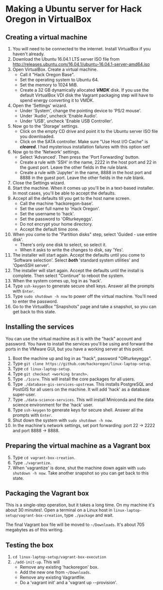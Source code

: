 # Making a Ubuntu server for Hack Oregon in VirtualBox

## Creating a virtual machine
1. You will need to be connected to the internet. Install VirtualBox if you haven't already.
2. Download the Ubuntu 16.04.1 LTS server ISO file from http://releases.ubuntu.com/16.04.1/ubuntu-16.04.1-server-amd64.iso
3. Open VirtualBox. Create a virtual machine.
    * Call it "Hack Oregon Base".
    * Set the operating system to Ubuntu 64.
    * Set the memory to 1024 MiB.
    * Create a 32 GB dynamically allocated ***VMDK*** disk. If you use the default VirtualBox VDI disk the Vagrant packaging step will have to spend energy converting it to VMDK.
4. Open the 'Settings' wizard.
    * Under 'System', change the pointing device to 'PS/2 mouse'.
    * Under 'Audio', uncheck 'Enable Audio'.
    * Under 'USB', uncheck 'Enable USB Controller'.
5. Now go to the 'Storage' settings.
    * Click on the empty CD drive and point it to the Ubuntu server ISO file you downloaded.
    * Click on the SATA controller. Make sure "Use Host I/O Cache" is ***cleared***. I had mysterious installation failures with this option set!
6. Now go to the 'Network' settings.
    * Select 'Advanced'. Then press the 'Port Forwarding' button.
    * Create a rule with 'SSH' in the name, 2222 in the host port and 22 in the guest port. Leave the other fields in the rule blank.
    * Create a rule with 'Jupyter' in the name, 8888 in the host port and 8888 in the guest port. Leave the other fields in the rule blank.
6. Close the Settings wizard.
7. Start the machine. When it comes up you'll be in a text-based installer. In most cases, you'll be able to accept the defaults.
8. Accept all the defaults till you get to the host name screen.
    * Call the machine 'hackoregon-base'.
    * Set the user full name to 'Hack Oregon'.
    * Set the username to 'hack'.
    * Set the password to 'ORturkeyeggs'.
    * Do not encrypt your home directory.
    * Accept the default time zone.
9. When you come to the "Partition disks" step, select 'Guided - use entire disk'.
    * There's only one disk to select, so select it.
    * When it asks to write the changes to disk, say 'Yes'.
10. The installer will start again. Accept the defaults until you come to 'Software selection'. Select ***both*** 'standard system utilities' and 'OpenSSH server'.
11. The installer will start again. Accept the defaults until the install is complete. Then select "Continue" to reboot the system.
12. When the system comes up, log in as 'hack'.
13. Type `ssh-keygen` to generate secure shell keys. Answer all the prompts with `Enter`.
14. Type `sudo shutdown -h now` to power off the virtual machine. You'll need to enter the password.
15. Go to the VirtualBox "Snapshots" page and take a snapshot, so you can get back to this state.

## Installing the services
You can use the virtual machine as it is with the "hack" account and password. You have to install the services you'll be using and forward the ports in the VMware GUI, but you have a working server at this point.

1. Boot the machine up and log in as "hack", password "ORturkeyeggs".
2. Type `git clone https://github.com/hackoregon/linux-laptop-setup`.
3. Type `cd linux-laptop-setup`.
4. Type `git checkout <working branch>`.
5. Type `./1core`. This will install the core packages for all users.
6. Type `./database-gis-services-upstream`. This installs PostgreSQL and PostGIS for all users on the machine. It will add 'hack' as a database super-user.
7. Type `./data-science-services`. This will install Miniconda and the data science environment for the 'hack' user.
8. Type `ssh-keygen` to generate keys for secure shell. Answer all the prompts with `Enter`.
9. Shut down the system with `sudo shutdown -h now`.
10. In the machine's network settings, set port forwarding: port 22 -> 2222 and port 8888 -> 8888.

## Preparing the virtual machine as a Vagrant box
5. Type `cd vagrant-box-creation`.
6. Type `./vagrantize`.
7. When 'vagrantize' is done, shut the machine down again with `sudo shutdown -h now`. Take another snapshot so you can get back to this state.

## Packaging the Vagrant box
This is a single-step operation, but it takes a long time. On my machine it's about 30 minutes!. Open a terminal on a Linux host in `linux-laptop-setup/vagrant-box-creation`, type `./package` and wait.

The final Vagrant box file will be moved to `~/Downloads`. It's about 705 megabytes as of this writing.

## Testing the box
1. `cd linux-laptop-setup/vagrant-box-execution`
2. `./add-init-up`. This will
    * Remove any existing 'hackoregon' box.
    * Add the new one from `~/Downloads`.
    * Remove any existing Vagrantfile.
    * Do a 'vagrant init' and a 'vagrant up --provision'.
